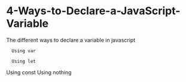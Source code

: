 # 4-Ways-to-Declare-a-JavaScript-Variable

The different ways to declare a variable in javascript


      Using var
      
      Using let
Using const
Using nothing

